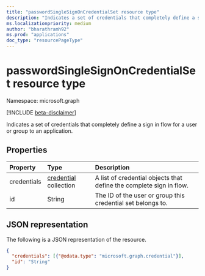 ```yaml
---
title: "passwordSingleSignOnCredentialSet resource type"
description: "Indicates a set of credentials that completely define a sign in flow for a user or group to an application."
ms.localizationpriority: medium
author: "bharathramh92"
ms.prod: "applications"
doc_type: "resourcePageType"
---
```


# passwordSingleSignOnCredentialSet resource type

Namespace: microsoft.graph

[!INCLUDE [beta-disclaimer](../../includes/beta-disclaimer.md)]

Indicates a set of credentials that completely define a sign in flow for a user or group to an application.

## Properties

| Property     | Type        | Description |
|:-------------|:------------|:------------|
|credentials|[credential](credential.md) collection|A list of credential objects that define the complete sign in flow.|
|id|String|The ID of the user or group this credential set belongs to.|

## JSON representation

The following is a JSON representation of the resource.

<!-- {
  "blockType": "resource",
  "optionalProperties": [

  ],
  "@odata.type": "microsoft.graph.passwordSingleSignOnCredentialSet",
  "baseType": null
}-->

```json
{
  "credentials": [{"@odata.type": "microsoft.graph.credential"}],
  "id": "String"
}
```

<!-- uuid: 16cd6b66-4b1a-43a1-adaf-3a886856ed98
2019-02-04 14:57:30 UTC -->
<!-- {
  "type": "#page.annotation",
  "description": "passwordSingleSignOnCredentialSet resource",
  "keywords": "",
  "section": "documentation",
  "tocPath": ""
}-->



